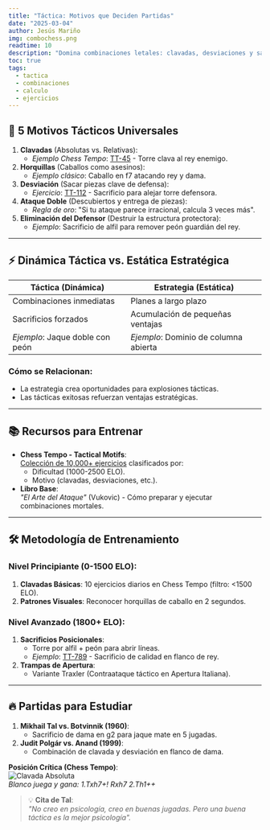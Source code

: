 ```yaml
---
title: "Táctica: Motivos que Deciden Partidas"
date: "2025-03-04"
author: Jesús Mariño
img: combochess.png
readtime: 10
description: "Domina combinaciones letales: clavadas, desviaciones y sacrificios forzados con ejercicios de Chess Tempo."
toc: true
tags:
  - tactica
  - combinaciones
  - calculo
  - ejercicios
---
```


## 🎯 **5 Motivos Tácticos Universales**
1. **Clavadas** (Absolutas vs. Relativas):  
   - *Ejemplo Chess Tempo*: [TT-45](https://chesstempo.com/tactical-motifs/45) - Torre clava al rey enemigo.  
2. **Horquillas** (Caballos como asesinos):  
   - *Ejemplo clásico*: Caballo en f7 atacando rey y dama.  
3. **Desviación** (Sacar piezas clave de defensa):  
   - *Ejercicio*: [TT-112](https://chesstempo.com/tactical-motifs/112) - Sacrificio para alejar torre defensora.  
4. **Ataque Doble** (Descubiertos y entrega de piezas):  
   - *Regla de oro*: "Si tu ataque parece irracional, calcula 3 veces más".  
5. **Eliminación del Defensor** (Destruir la estructura protectora):  
   - *Ejemplo*: Sacrificio de alfil para remover peón guardián del rey.  

---

## ⚡ **Dinámica Táctica vs. Estática Estratégica**  
| **Táctica (Dinámica)**          | **Estrategia (Estática)**         |  
|---------------------------------|-----------------------------------|  
| Combinaciones inmediatas        | Planes a largo plazo              |  
| Sacrificios forzados            | Acumulación de pequeñas ventajas  |  
| *Ejemplo*: Jaque doble con peón | *Ejemplo*: Dominio de columna abierta |  

### **Cómo se Relacionan**:  
- La estrategia crea oportunidades para explosiones tácticas.  
- Las tácticas exitosas refuerzan ventajas estratégicas.  

---

## 📚 **Recursos para Entrenar**  
- **Chess Tempo - Tactical Motifs**:  
  [Colección de 10,000+ ejercicios](https://chesstempo.com/tactical-motifs) clasificados por:  
  - Dificultad (1000-2500 ELO).  
  - Motivo (clavadas, desviaciones, etc.).  
- **Libro Base**:  
  *"El Arte del Ataque"* (Vukovic) - Cómo preparar y ejecutar combinaciones mortales.  

---

## 🛠️ **Metodología de Entrenamiento**  
### **Nivel Principiante (0-1500 ELO)**:  
1. **Clavadas Básicas**: 10 ejercicios diarios en Chess Tempo (filtro: <1500 ELO).  
2. **Patrones Visuales**: Reconocer horquillas de caballo en 2 segundos.  

### **Nivel Avanzado (1800+ ELO)**:  
1. **Sacrificios Posicionales**:  
   - Torre por alfil + peón para abrir líneas.  
   - *Ejemplo*: [TT-789](https://chesstempo.com/tactical-motifs/789) - Sacrificio de calidad en flanco de rey.  
2. **Trampas de Apertura**:  
   - Variante Traxler (Contraataque táctico en Apertura Italiana).  

---

## 🔥 **Partidas para Estudiar**  
1. **Mikhail Tal vs. Botvinnik (1960)**:  
   - Sacrificio de dama en g2 para jaque mate en 5 jugadas.  
2. **Judit Polgár vs. Anand (1999)**:  
   - Combinación de clavada y desviación en flanco de dama.  


**Posición Crítica (Chess Tempo)**:  
![Clavada Absoluta](https://chesstempo.com/position-images/tactical-45.png)  
*Blanco juega y gana: 1.Txh7+! Rxh7 2.Th1++*  

> 💡 **Cita de Tal**:  
> *"No creo en psicología, creo en buenas jugadas. Pero una buena táctica es la mejor psicología".*